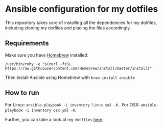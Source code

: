 # Ansible configuration for my dotfiles

This repository takes care of installing all the dependencies for my dotfiles,
including cloning my dotfiles and placing the files accordingly.

## Requirements

Make sure you have [Homebrew](https://brew.sh/) installed:

```
/usr/bin/ruby -e "$(curl -fsSL https://raw.githubusercontent.com/Homebrew/install/master/install)"
```

Then install Ansible using Homebrew with `brew install ansible`

## How to run

For Linux: `ansible-playbook -i inventory linux.yml -K` .
For OSX: `ansible-playbook -i inventory osx.yml -K`.

Further, you can take a look at my `dotfiles`
[here](https://github.com/benmezger/dotfiles)

